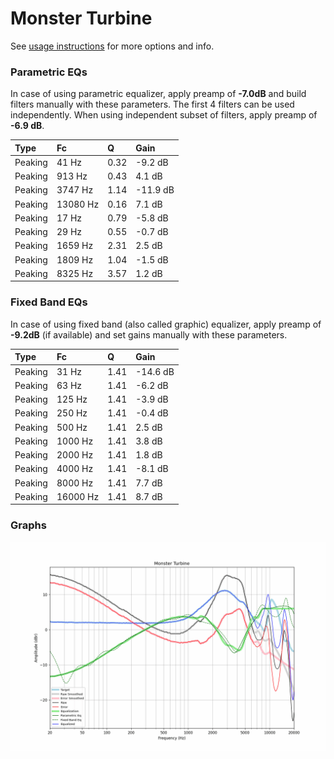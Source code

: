 # Monster Turbine
See [usage instructions](https://github.com/jaakkopasanen/AutoEq#usage) for more options and info.

### Parametric EQs
In case of using parametric equalizer, apply preamp of **-7.0dB** and build filters manually
with these parameters. The first 4 filters can be used independently.
When using independent subset of filters, apply preamp of **-6.9 dB**.

| Type    | Fc       |    Q | Gain     |
|:--------|:---------|:-----|:---------|
| Peaking | 41 Hz    | 0.32 | -9.2 dB  |
| Peaking | 913 Hz   | 0.43 | 4.1 dB   |
| Peaking | 3747 Hz  | 1.14 | -11.9 dB |
| Peaking | 13080 Hz | 0.16 | 7.1 dB   |
| Peaking | 17 Hz    | 0.79 | -5.8 dB  |
| Peaking | 29 Hz    | 0.55 | -0.7 dB  |
| Peaking | 1659 Hz  | 2.31 | 2.5 dB   |
| Peaking | 1809 Hz  | 1.04 | -1.5 dB  |
| Peaking | 8325 Hz  | 3.57 | 1.2 dB   |

### Fixed Band EQs
In case of using fixed band (also called graphic) equalizer, apply preamp of **-9.2dB**
(if available) and set gains manually with these parameters.

| Type    | Fc       |    Q | Gain     |
|:--------|:---------|:-----|:---------|
| Peaking | 31 Hz    | 1.41 | -14.6 dB |
| Peaking | 63 Hz    | 1.41 | -6.2 dB  |
| Peaking | 125 Hz   | 1.41 | -3.9 dB  |
| Peaking | 250 Hz   | 1.41 | -0.4 dB  |
| Peaking | 500 Hz   | 1.41 | 2.5 dB   |
| Peaking | 1000 Hz  | 1.41 | 3.8 dB   |
| Peaking | 2000 Hz  | 1.41 | 1.8 dB   |
| Peaking | 4000 Hz  | 1.41 | -8.1 dB  |
| Peaking | 8000 Hz  | 1.41 | 7.7 dB   |
| Peaking | 16000 Hz | 1.41 | 8.7 dB   |

### Graphs
![](./Monster%20Turbine.png)